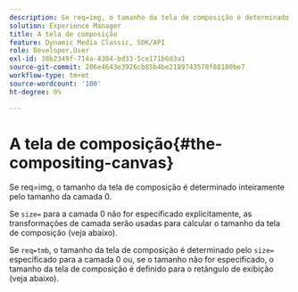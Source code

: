 ```yaml
---
description: Se req=img, o tamanho da tela de composição é determinado inteiramente pelo tamanho da camada 0.
solution: Experience Manager
title: A tela de composição
feature: Dynamic Media Classic, SDK/API
role: Developer,User
exl-id: 38b2349f-714a-4304-bd33-5ce171b6d3a1
source-git-commit: 206e4643e3926cb85b4be2189743578f88180be7
workflow-type: tm+mt
source-wordcount: '100'
ht-degree: 0%

---
```


# A tela de composição{#the-compositing-canvas}

Se req=img, o tamanho da tela de composição é determinado inteiramente pelo tamanho da camada 0.

Se `size=` para a camada 0 não for especificado explicitamente, as transformações de camada serão usadas para calcular o tamanho da tela de composição (veja abaixo).

Se `req=tmb`, o tamanho da tela de composição é determinado pelo `size=` especificado para a camada 0 ou, se o tamanho não for especificado, o tamanho da tela de composição é definido para o retângulo de exibição (veja abaixo).
